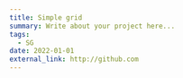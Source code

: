 ```yaml
---
title: Simple grid
summary: Write about your project here...
tags:
  - SG
date: 2022-01-01
external_link: http://github.com
---
```

